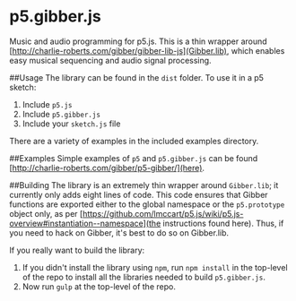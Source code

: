 p5.gibber.js
============

Music and audio programming for p5.js. This is a thin wrapper around [http://charlie-roberts.com/gibber/gibber-lib-js](Gibber.lib), which enables easy musical sequencing and audio signal processing.

##Usage
The library can be found in the `dist` folder. To use it in a p5 sketch:

1. Include `p5.js`
2. Include `p5.gibber.js`
3. Include your `sketch.js` file

There are a variety of examples in the included examples directory.

##Examples
Simple examples of `p5` and `p5.gibber.js` can be found [http://charlie-roberts.com/gibber/p5-gibber/](here).

##Building
The library is an extremely thin wrapper around `Gibber.lib`; it currently only adds eight lines of code. This code ensures that Gibber functions are exported either to the global namespace or the `p5.prototype` object only, as per [https://github.com/lmccart/p5.js/wiki/p5.js-overview#instantiation--namespace](the instructions found here). Thus, if you need to hack on Gibber, it's best to do so on Gibber.lib.

If you really want to build the library:

1. If you didn't install the library using `npm`, run `npm install` in the top-level of the repo to install all the libraries needed to build `p5.gibber.js`.
2. Now run `gulp` at the top-level of the repo.